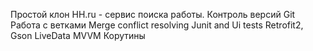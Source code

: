 Простой клон HH.ru - сервис поиска работы.
Контроль версий Git
Работа с ветками
Merge conflict resolving
Junit and Ui tests
Retrofit2, Gson
LiveData
MVVM
Корутины
